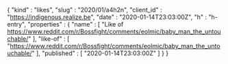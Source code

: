 {
  "kind" : "likes",
  "slug" : "2020/01/a4h2n",
  "client_id" : "https://indigenous.realize.be",
  "date" : "2020-01-14T23:03:00Z",
  "h" : "h-entry",
  "properties" : {
    "name" : [ "Like of https://www.reddit.com/r/Bossfight/comments/eolmic/baby_man_the_untouchable/" ],
    "like-of" : [ "https://www.reddit.com/r/Bossfight/comments/eolmic/baby_man_the_untouchable/" ],
    "published" : [ "2020-01-14T23:03:00Z" ]
  }
}
